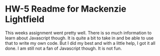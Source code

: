 # HW-5 Readme for Mackenzie Lightfield

This weeks assignment went pretty well. There is so much information to learn about Javascript though. It is quite a bit to take in and be able to use that to write my own code. But I did my best and with a little help, I got it all done. I am still not a fan of Javascript though. It is not fun.
